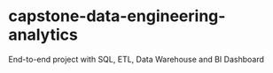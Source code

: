 # capstone-data-engineering-analytics
End-to-end project with SQL, ETL, Data Warehouse and BI Dashboard
